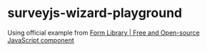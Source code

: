surveyjs-wizard-playground
==========================
Using official example from [Form Library | Free and Open-source JavaScript component](https://surveyjs.io/form-library)
